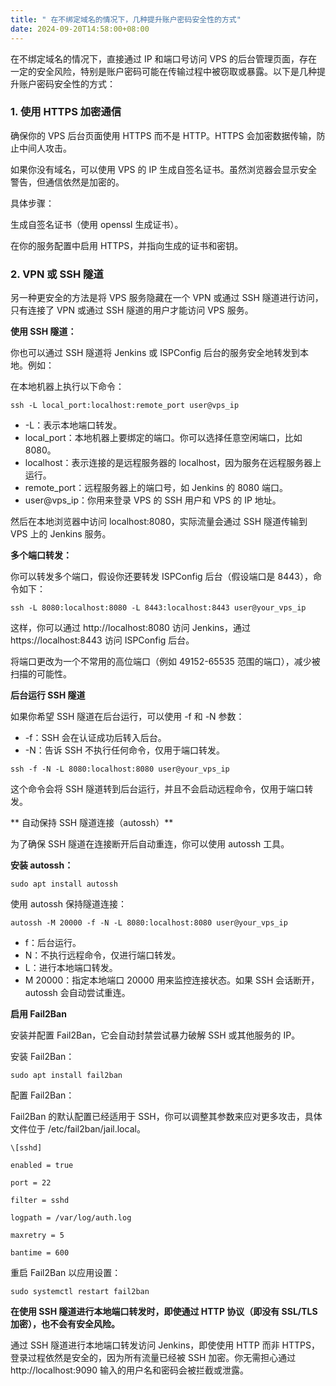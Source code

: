 ```yaml
---
title: " 在不绑定域名的情况下，几种提升账户密码安全性的方式"
date: 2024-09-20T14:58:00+08:00
---
```

在不绑定域名的情况下，直接通过 IP 和端口号访问 VPS 的后台管理页面，存在一定的安全风险，特别是账户密码可能在传输过程中被窃取或暴露。以下是几种提升账户密码安全性的方式：

### 1. 使用 HTTPS 加密通信

确保你的 VPS 后台页面使用 HTTPS 而不是 HTTP。HTTPS 会加密数据传输，防止中间人攻击。

如果你没有域名，可以使用 VPS 的 IP 生成自签名证书。虽然浏览器会显示安全警告，但通信依然是加密的。

具体步骤：

生成自签名证书（使用 openssl 生成证书）。

在你的服务配置中启用 HTTPS，并指向生成的证书和密钥。

### 2. VPN 或 SSH 隧道

另一种更安全的方法是将 VPS 服务隐藏在一个 VPN 或通过 SSH 隧道进行访问，只有连接了 VPN 或通过 SSH 隧道的用户才能访问 VPS 服务。

**使用 SSH 隧道：**

你也可以通过 SSH 隧道将 Jenkins 或 ISPConfig 后台的服务安全地转发到本地。例如：

在本地机器上执行以下命令：

```
ssh -L local_port:localhost:remote_port user@vps_ip
```

* -L：表示本地端口转发。
* local_port：本地机器上要绑定的端口。你可以选择任意空闲端口，比如 8080。
* localhost：表示连接的是远程服务器的 localhost，因为服务在远程服务器上运行。
* remote_port：远程服务器上的端口号，如 Jenkins 的 8080 端口。
* user@vps_ip：你用来登录 VPS 的 SSH 用户和 VPS 的 IP 地址。

然后在本地浏览器中访问 localhost:8080，实际流量会通过 SSH 隧道传输到 VPS 上的 Jenkins 服务。

**多个端口转发：**

你可以转发多个端口，假设你还要转发 ISPConfig 后台（假设端口是 8443），命令如下：

```
ssh -L 8080:localhost:8080 -L 8443:localhost:8443 user@your_vps_ip
```
这样，你可以通过 http://localhost:8080 访问 Jenkins，通过 https://localhost:8443 访问 ISPConfig 后台。

将端口更改为一个不常用的高位端口（例如 49152-65535 范围的端口），减少被扫描的可能性。

**后台运行 SSH 隧道**

如果你希望 SSH 隧道在后台运行，可以使用 -f 和 -N 参数：

* -f：SSH 会在认证成功后转入后台。
* -N：告诉 SSH 不执行任何命令，仅用于端口转发。
```
ssh -f -N -L 8080:localhost:8080 user@your_vps_ip
```
这个命令会将 SSH 隧道转到后台运行，并且不会启动远程命令，仅用于端口转发。

** 自动保持 SSH 隧道连接（autossh）**

为了确保 SSH 隧道在连接断开后自动重连，你可以使用 autossh 工具。

**安装 autossh：**

```
sudo apt install autossh
```
使用 autossh 保持隧道连接：
```
autossh -M 20000 -f -N -L 8080:localhost:8080 user@your_vps_ip
```
- f：后台运行。
- N：不执行远程命令，仅进行端口转发。
- L：进行本地端口转发。
- M 20000：指定本地端口 20000 用来监控连接状态。如果 SSH 会话断开，autossh 会自动尝试重连。

**启用 Fail2Ban**

安装并配置 Fail2Ban，它会自动封禁尝试暴力破解 SSH 或其他服务的 IP。

安装 Fail2Ban：
```
sudo apt install fail2ban
```
配置 Fail2Ban：

Fail2Ban 的默认配置已经适用于 SSH，你可以调整其参数来应对更多攻击，具体文件位于 /etc/fail2ban/jail.local。
```
\[sshd]

enabled = true

port = 22

filter = sshd

logpath = /var/log/auth.log

maxretry = 5

bantime = 600
```
重启 Fail2Ban 以应用设置：
```
sudo systemctl restart fail2ban
```

**在使用 SSH 隧道进行本地端口转发时，即使通过 HTTP 协议（即没有 SSL/TLS 加密），也不会有安全风险。**

通过 SSH 隧道进行本地端口转发访问 Jenkins，即使使用 HTTP 而非 HTTPS，登录过程依然是安全的，因为所有流量已经被 SSH 加密。你无需担心通过 http://localhost:9090 输入的用户名和密码会被拦截或泄露。
